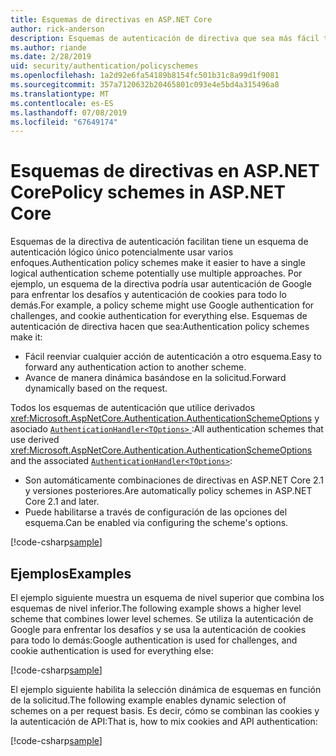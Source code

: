 ```yaml
---
title: Esquemas de directivas en ASP.NET Core
author: rick-anderson
description: Esquemas de autenticación de directiva que sea más fácil tener un esquema de autenticación lógico único
ms.author: riande
ms.date: 2/28/2019
uid: security/authentication/policyschemes
ms.openlocfilehash: 1a2d92e6fa54189b8154fc501b31c8a99d1f9081
ms.sourcegitcommit: 357a7120632b20465801c093e4e5bd4a315496a8
ms.translationtype: MT
ms.contentlocale: es-ES
ms.lasthandoff: 07/08/2019
ms.locfileid: "67649174"
---
```

# <a name="policy-schemes-in-aspnet-core"></a><span data-ttu-id="02127-103">Esquemas de directivas en ASP.NET Core</span><span class="sxs-lookup"><span data-stu-id="02127-103">Policy schemes in ASP.NET Core</span></span>

<span data-ttu-id="02127-104">Esquemas de la directiva de autenticación facilitan tiene un esquema de autenticación lógico único potencialmente usar varios enfoques.</span><span class="sxs-lookup"><span data-stu-id="02127-104">Authentication policy schemes make it easier to have a single logical authentication scheme potentially use multiple approaches.</span></span> <span data-ttu-id="02127-105">Por ejemplo, un esquema de la directiva podría usar autenticación de Google para enfrentar los desafíos y autenticación de cookies para todo lo demás.</span><span class="sxs-lookup"><span data-stu-id="02127-105">For example, a policy scheme might use Google authentication for challenges, and cookie authentication for everything else.</span></span> <span data-ttu-id="02127-106">Esquemas de autenticación de directiva hacen que sea:</span><span class="sxs-lookup"><span data-stu-id="02127-106">Authentication policy schemes make it:</span></span>

* <span data-ttu-id="02127-107">Fácil reenviar cualquier acción de autenticación a otro esquema.</span><span class="sxs-lookup"><span data-stu-id="02127-107">Easy to forward any authentication action to another scheme.</span></span>
* <span data-ttu-id="02127-108">Avance de manera dinámica basándose en la solicitud.</span><span class="sxs-lookup"><span data-stu-id="02127-108">Forward dynamically based on the request.</span></span>

<span data-ttu-id="02127-109">Todos los esquemas de autenticación que utilice derivados <xref:Microsoft.AspNetCore.Authentication.AuthenticationSchemeOptions> y asociado [ `AuthenticationHandler<TOptions>` ](/dotnet/api/microsoft.aspnetcore.authentication.authenticationhandler-1):</span><span class="sxs-lookup"><span data-stu-id="02127-109">All authentication schemes that use derived <xref:Microsoft.AspNetCore.Authentication.AuthenticationSchemeOptions> and the associated [`AuthenticationHandler<TOptions>`](/dotnet/api/microsoft.aspnetcore.authentication.authenticationhandler-1):</span></span>

* <span data-ttu-id="02127-110">Son automáticamente combinaciones de directivas en ASP.NET Core 2.1 y versiones posteriores.</span><span class="sxs-lookup"><span data-stu-id="02127-110">Are automatically policy schemes in ASP.NET Core 2.1 and later.</span></span>
* <span data-ttu-id="02127-111">Puede habilitarse a través de configuración de las opciones del esquema.</span><span class="sxs-lookup"><span data-stu-id="02127-111">Can be enabled via configuring the scheme's options.</span></span>

[!code-csharp[sample](policyschemes/samples/AuthenticationSchemeOptions.cs?name=snippet)]

## <a name="examples"></a><span data-ttu-id="02127-112">Ejemplos</span><span class="sxs-lookup"><span data-stu-id="02127-112">Examples</span></span>

<span data-ttu-id="02127-113">El ejemplo siguiente muestra un esquema de nivel superior que combina los esquemas de nivel inferior.</span><span class="sxs-lookup"><span data-stu-id="02127-113">The following example shows a higher level scheme that combines lower level schemes.</span></span> <span data-ttu-id="02127-114">Se utiliza la autenticación de Google para enfrentar los desafíos y se usa la autenticación de cookies para todo lo demás:</span><span class="sxs-lookup"><span data-stu-id="02127-114">Google authentication is used for challenges, and cookie authentication is used for everything else:</span></span>

[!code-csharp[sample](policyschemes/samples/Startup.cs?name=snippet1)]

<span data-ttu-id="02127-115">El ejemplo siguiente habilita la selección dinámica de esquemas en función de la solicitud.</span><span class="sxs-lookup"><span data-stu-id="02127-115">The following example enables dynamic selection of schemes on a per request basis.</span></span> <span data-ttu-id="02127-116">Es decir, cómo se combinan las cookies y la autenticación de API:</span><span class="sxs-lookup"><span data-stu-id="02127-116">That is, how to mix cookies and API authentication:</span></span>

 <!-- REVIEW, missing If set in public Func<HttpContext, string> ForwardDefaultSelector -->

[!code-csharp[sample](policyschemes/samples/Startup.cs?name=snippet2)]
